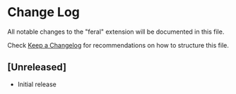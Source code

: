 # Change Log

All notable changes to the "feral" extension will be documented in this file.

Check [Keep a Changelog](http://keepachangelog.com/) for recommendations on how to structure this file.

## [Unreleased]

- Initial release